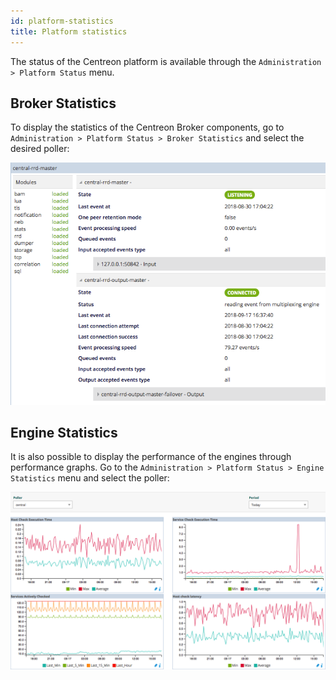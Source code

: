 ```yaml
---
id: platform-statistics
title: Platform statistics
---
```


The status of the Centreon platform is available through the `Administration >
Platform Status` menu.

## Broker Statistics

To display the statistics of the Centreon Broker components, go to
`Administration > Platform Status > Broker Statistics` and select the
desired poller:

![image](../assets/administration/statistics-broker.png)

## Engine Statistics

It is also possible to display the performance of the engines through
performance graphs. Go to the `Administration > Platform Status > Engine
Statistics` menu and select the poller:

![image](../assets/administration/statistics-engine.png)

